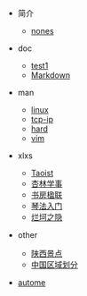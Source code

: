 <!-- _coverpage.md -->

* 简介
    * [nones](README.md)

* doc
    * [test1](/docs/index.md)
    * [Markdown](/docs/Markdown.md)

* man
    * [linux](/man/linux.md)
    * [tcp-ip](/man/tcp-ip.md)
    * [hard](/man/hard.md)
    * [vim](/man/vim_images.md)

* xlxs
    * [Taoist](/dao/taoist.md)
    * [杏林学事](/dao/xinglin.md)
    * [书房楹联](/dao/对联.md)
    * [琴法入门](/dao/qin.md)
    * [烂坷之隐](/dao/go.md)

* other
    * [陕西景点](/other/陕西旅游景点顺口溜.md)
    * [中国区域划分](/other/中国区域划分.md)

* [autome](/dao/me.md)
